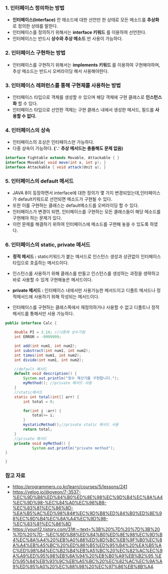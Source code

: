 ### 1. 인터페이스 정의하는 방법
- **인터페이스(Interface)** 란 메소드에 대한 선언만 한 상태로 모든 메소드를 **추상화** 로 정의한 상태를 말한다.
- 인터페이스를 정의하기 위해서는 **interface 키워드** 를 이용하여 선언한다.
- 인터페이스는 반드시 **상수와 추상 메소드** 만 사용이 가능하다.

### 2. 인터페이스 구현하는 방법
- 인터페이스를 구현하기 위해서는 **implements 키워드** 를 이용하여 구현해야하며, 추상 메소드는 반드시 오버라이딩 해서 사용해야한다.

### 3. 인터페이스 레퍼런스를 통해 구현체를 사용하는 방법
- 인터페이스 타입으로 객체를 생성할 수 있으며 해당 객체에 구현 클래스로 **인스턴스화** 할 수 있다.
- 인터페이스 타입으로 선언한 객체는 구현 클래스 내에서 생성한 메서드, 필드를 **사용할 수 없다.**

### 4. 인터페이스의 상속
- 인터페이스의 조상은 인터페이스만 가능하다.
- 다중 상속이 가능하다. **(∵ 추상 메서드는 충돌해도 문제 없음)**

```java
interface Fightable extends Movable, Attackable { }
interface Movable{ void move(int x, int y); }
interface Attackable { void attack(Unit u); }
```

### 5. 인터페이스의 default 메서드
- JAVA 8이 등장하면서 interface에 대한 정의가 몇 가지 변경되었는데,인터페이스가 default키워드로 선언되면 메소드가 구현될 수 있다.
- 또한 이를 구현하는 클래스는 default메소드를 오버라이딩 할 수 있다.
- 인터페이스가 변경이 되면, 인터페이스를 구현하는 모든 클래스들이 해당 메소드를 구현해야 하는 문제가 있다.
- 이런 문제를 해결하기 위하여 인터페이스에 메소드를 구현해 놓을 수 있도록 하였다.

### 6. 인터페이스의 static, private 메서드
- **정적 메서드 :** static키워드가 붙는 메서드로 인스턴스 생성과 상관없이 인터페이스 타입으로 호출하는 메서드이다.
- 인스턴스를 사용하기 위해 클래스를 만들고 인스턴스를 생성하는 과정을 생략하고 바로 사용할 수 있게 구현해놓은 메서드이다.

- **private 메서드 :** 인터페이스 내에서만 사용가능한 메서드이고 디폴트 메서드나 정적메서드에 사용하기 위해 작성되는 메서드이다.
- 인터페이스를 구현하는 클래스쪽에서 재정의하거나 사용할 수 없고 디폴트나 정적메서드를 통해서만 사용 가능하다.

```java
public interface Calc {

	double PI = 3.14; //나중에 상수가됨
	int ERROR = -9999999;

	int add(int num1, int num2);
	int substract(int num1, int num2);
	int times(int num1, int num2);
	int divide(int num1, int num2);

	//default 메서드
	default void description() {
		System.out.println("정수 계산기를 구현합니다.");
		myMethod(); //private 메서드 사용
	}
	//static메서드
	static int total(int[] arr) {
		int total = 0;

		for(int i :arr) {
			total+= i;
		}
		mystaticMethod();//private static 메서드 사용
		return total;
	}
	//private 메서드
	private void myMethod() {
			System.out.println("private method");
}

}
```

### 참고 자료
- https://programmers.co.kr/learn/courses/5/lessons/241
- https://velog.io/@oyeon/7-3537-%EC%9D%B8%ED%84%B0%ED%8E%98%EC%9D%B4%EC%8A%A4%EC%9D%98-%EC%84%A0%EC%96%B8-%EC%83%81%EC%86%8D-%EA%B5%AC%ED%98%84#%EC%9D%B8%ED%84%B0%ED%8E%98%EC%9D%B4%EC%8A%A4%EC%9D%98-%EC%83%81%EC%86%8D
- https://youn12.tistory.com/31#:~:text=%3B%20%7D%20%7D%3B%20%7D%20%7D-,%EC%9D%B8%ED%84%B0%ED%8E%98%EC%9D%B4%EC%8A%A4%20%EB%A0%88%ED%8D%BC%EB%9F%B0%EC%8A%A4%EB%A5%BC%20%ED%86%B5%ED%95%B4%20%EA%B5%AC%ED%98%84%EC%B2%B4%EB%A5%BC%20%EC%82%AC%EC%9A%A9%ED%95%98%EB%8A%94%20%EB%B0%A9%EB%B2%95,%ED%95%84%EB%93%9C%EB%A5%BC%20%EC%82%AC%EC%9A%A9%ED%95%A0%20%EC%88%98%20%EC%97%86%EB%8B%A4.
